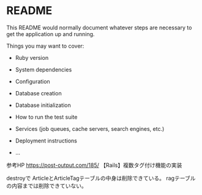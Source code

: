 # README

This README would normally document whatever steps are necessary to get the
application up and running.

Things you may want to cover:

* Ruby version

* System dependencies

* Configuration

* Database creation

* Database initialization

* How to run the test suite

* Services (job queues, cache servers, search engines, etc.)

* Deployment instructions

* ...

参考HP
https://post-output.com/185/
【Rails】複数タグ付け機能の実装

destroyで
ArticleとArticleTagテーブルの中身は削除できている。
ragテーブルの内容までは削除できていない。


